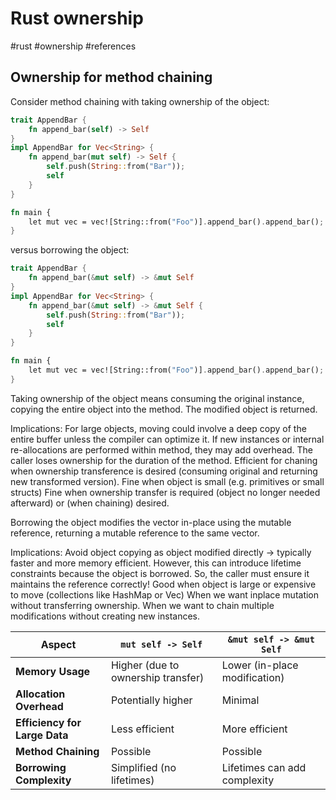 # Rust ownership
#rust #ownership #references

## Ownership for method chaining
    
Consider method chaining with taking ownership of the object:
```rust
trait AppendBar {
    fn append_bar(self) -> Self
}
impl AppendBar for Vec<String> {
    fn append_bar(mut self) -> Self {
        self.push(String::from("Bar"));
        self
    }
}

fn main {
    let mut vec = vec![String::from("Foo")].append_bar().append_bar();
}
```
versus borrowing the object:
```rust
trait AppendBar {
    fn append_bar(&mut self) -> &mut Self
}
impl AppendBar for Vec<String> {
    fn append_bar(&mut self) -> &mut Self {
        self.push(String::from("Bar"));
        self
    }
}

fn main {
    let mut vec = vec![String::from("Foo")].append_bar().append_bar();
}
```

Taking ownership of the object means consuming the original instance,
copying the entire object into the method.
The modified object is returned.

Implications:
For large objects, moving could involve a deep copy of the entire buffer
unless the compiler can optimize it.
If new instances or internal re-allocations are performed within method,
they may add overhead.
The caller loses ownership for the duration of the method.
Efficient for chaning when ownership transference is desired (consuming original and returning new transformed version).
Fine when object is small (e.g. primitives or small structs)
Fine when ownership transfer is required (object no longer needed afterward) or (when chaining) desired.

Borrowing the object modifies the vector in-place using the mutable reference,
returning a mutable reference to the same vector.

Implications:
Avoid object copying as object modified directly -> typically faster and more memory efficient.
However, this can introduce lifetime constraints because the object is borrowed.
So, the caller must ensure it maintains the reference correctly!
Good when object is large or expensive to move (collections like HashMap or Vec)
When we want inplace mutation without transferring ownership.
When we want to chain multiple modifications without creating new instances.

| **Aspect**               | **`mut self -> Self`**                  | **`&mut self -> &mut Self`**           |
|--------------------------|-----------------------------------------|----------------------------------------|
| **Memory Usage**         | Higher (due to ownership transfer)      | Lower (in-place modification)          |
| **Allocation Overhead**  | Potentially higher                      | Minimal                                |
| **Efficiency for Large Data** | Less efficient                       | More efficient                         |
| **Method Chaining**       | Possible                               | Possible                               |
| **Borrowing Complexity** | Simplified (no lifetimes)               | Lifetimes can add complexity           |
